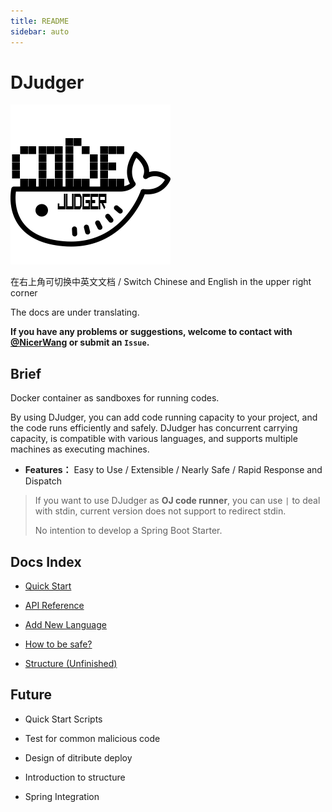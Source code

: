 ```yaml
---
title: README
sidebar: auto
---
```


# DJudger

<img src="./icon-512.png" style="zoom:50%;" />

在右上角可切换中英文文档 / Switch Chinese and English in the upper right corner

The docs are under translating.

**If you have any problems or suggestions, welcome to contact with [@NicerWang](https://github.com/NicerWang) or submit an `Issue`.**

## Brief

Docker container as sandboxes for running codes.

By using DJudger, you can add code running capacity to your project, and the code runs efficiently and safely. DJudger has concurrent carrying capacity, is compatible with various languages, and supports multiple machines as executing machines.

* **Features：** Easy to Use / Extensible / Nearly Safe / Rapid Response and Dispatch

> If you want to use DJudger as **OJ code runner**, you can use `|` to deal with stdin, current version does not support to redirect stdin.
>
> No intention to develop a Spring Boot Starter.

## Docs Index

* [Quick Start](quick-start.md)

* [API Reference](api-reference.md)

* [Add New Language](add-new-language.md)

* [How to be safe?](how-to-be-safe.md)

* [Structure (Unfinished)](project-structure.md)

## Future

* Quick Start Scripts

* Test for common malicious code

* Design of ditribute deploy

* Introduction to structure

* Spring Integration
